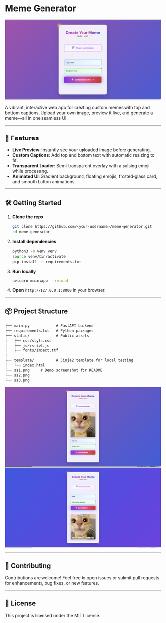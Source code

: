 # Meme Generator

![Meme Generator UI](ss1.png)

A vibrant, interactive web app for creating custom memes with top and bottom captions. Upload your own image, preview it live, and generate a meme—all in one seamless UI.

---

## 🚀 Features

* **Live Preview**: Instantly see your uploaded image before generating.
* **Custom Captions**: Add top and bottom text with automatic resizing to fit.
* **Transparent Loader**: Semi‑transparent overlay with a pulsing emoji while processing.
* **Animated UI**: Gradient background, floating emojis, frosted‑glass card, and smooth button animations.

---

## 🛠️ Getting Started

1. **Clone the repo**

   ```bash
   git clone https://github.com/<your-username>/meme-generator.git
   cd meme-generator
   ```
2. **Install dependencies**

   ```bash
   python3 -m venv venv
   source venv/bin/activate
   pip install -r requirements.txt
   ```
3. **Run locally**

   ```bash
   uvicorn main:app --reload
   ```
4. **Open** `http://127.0.0.1:8000` in your browser.

---

## 📦 Project Structure

```
├── main.py            # FastAPI backend
├── requirements.txt   # Python packages
├── static/            # Public assets
│   ├── css/style.css
│   ├── js/script.js
│   ├── fonts/Impact.ttf
│   
├── template/          # Jinja2 template for local testing
│   └── index.html
└── ss1.png     # Demo screenshot for README
└── ss2.png
└── ss3.png
```

![Meme Generator UI](ss2.png)
![Meme Generator UI](ss3.png)

---

## 🤝 Contributing

Contributions are welcome! Feel free to open issues or submit pull requests for enhancements, bug fixes, or new features.

---

## 📄 License

This project is licensed under the MIT License.
